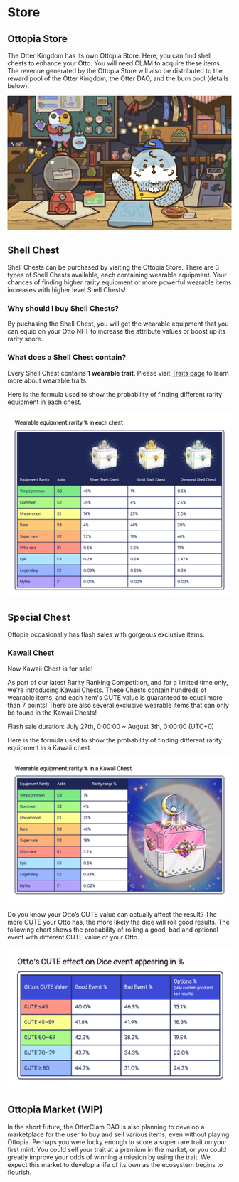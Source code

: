 # Store

## Ottopia Store <a href="#ottopia-store" id="ottopia-store"></a>
The Otter Kingdom has its own Ottopia Store. Here, you can find shell chests to enhance your Otto. You will need CLAM to acquire these items. The revenue generated by the Ottopia Store will also be distributed to the reward pool of the Otter Kingdom, the Otter DAO, and the burn pool (details below). 

![Store](img/Store.jpg)

## Shell Chest <a href="#shell-chest" id="shell-chest"></a>
Shell Chests can be purchased by visiting the Ottopia Store. There are 3 types of Shell Chests available, each containing wearable equipment. Your chances of finding higher rarity equipment or more powerful wearable items increases with higher level Shell Chests!

### Why should I buy Shell Chests?

By puchasing the Shell Chest, you will get the wearable equipment that you can equip on your Otto NFT to increase the attribute values or boost up its rarity score.


### What does a Shell Chest contain?

Every Shell Chest contains **1 wearable trait**. Please visit [Traits page](./traits#wearable-equipment) to learn more about wearable traits.

Here is the formula used to show the probability of finding different rarity equipment in each chest.

![Chest](img/Chest.jpg)

## Special Chest <a href="#shell-chest" id="special-chest"></a>
Ottopia occasionally has flash sales with gorgeous exclusive items.


### Kawaii Chest

Now Kawaii Chest is for sale!

As part of our latest Rarity Ranking Competition, and for a limited time only, we're introducing Kawaii Chests. These Chests contain hundreds of wearable items, and each item's CUTE value is guaranteed to equal more than 7 points! There are also several exclusive wearable items that can only be found in the Kawaii Chests!

Flash sale duration: July 27th, 0:00:00 ~ August 3th, 0:00:00 (UTC+0)

Here is the formula used to show the probability of finding different rarity equipment in a Kawaii chest.

![Kawaii](img/kawaii_chest.jpeg)

Do you know your Otto’s CUTE value can actually affect the result? The more CUTE your Otto has, the more likely the dice will roll good results. The following chart shows the probability of rolling a good, bad and optional event with different CUTE value of your Otto.

![CUTE Effect](img/cute-effect-on-dice-event.jpg)


## Ottopia Market (WIP) <a href="#ottopia-market" id="ottopia-market"></a>

In the short future, the OtterClam DAO is also planning to develop a marketplace for the user to buy and sell various items, even without playing Ottopia. Perhaps you were lucky enough to score a super rare trait on your first mint. You could sell your trait at a premium in the market, or you could greatly improve your odds of winning a mission by using the trait. We expect this market to develop a life of its own as the ecosystem begins to flourish.
